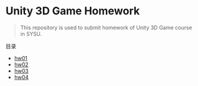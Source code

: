 # Unity 3D Game Homework

> This repository is used to submit homework of Unity 3D Game course in SYSU.

目录

* [hw01](./hw01/hw01.md)
* [hw02](./hw02/hw02.md)
* [hw03](./hw03/hw03.md)
* [hw04](./hw04/hw04.md)